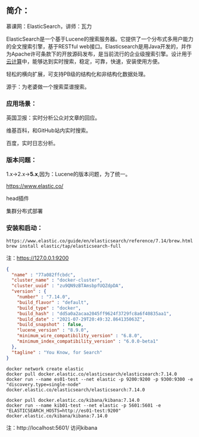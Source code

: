 ## 简介：

慕课网：ElasticSearch，讲师：瓦力

ElasticSearch是一个基于Lucene的搜索服务器。它提供了一个分布式多用户能力的全文搜索引擎，基于RESTful web接口。Elasticsearch是用Java开发的，并作为Apache许可条款下的开放源码发布，是当前流行的企业级搜索引擎。设计用于[云计算](https://baike.baidu.com/item/%E4%BA%91%E8%AE%A1%E7%AE%97)中，能够达到实时搜索，稳定，可靠，快速，安装使用方便。

轻松的横向扩展，可支持PB级的结构化和非结构化数据处理。

源于：为老婆做一个搜索菜谱搜索。

### 应用场景：

英国卫报：实时分析公众对文章的回应。

维基百科，和GitHub站内实时搜索。

百度，实时日志分析。

### 版本问题：

1.x->2.x->**5.x**,因为：Lucene的版本问题，为了统一。

https://www.elastic.co/

head插件

集群分布式部署

### 安装和启动：

```shell
https://www.elastic.co/guide/en/elasticsearch/reference/7.14/brew.html
brew install elastic/tap/elasticsearch-full

```

注：https://127.0.0.1:9200 

```json
{
  "name" : "77a082ffcbdc",
  "cluster_name" : "docker-cluster",
  "cluster_uuid" : "zu9QN9zBTAmsbpfUQZdpDA",
  "version" : {
    "number" : "7.14.0",
    "build_flavor" : "default",
    "build_type" : "docker",
    "build_hash" : "dd5a0a2acaa2045ff9624f3729fc8a6f40835aa1",
    "build_date" : "2021-07-29T20:49:32.864135063Z",
    "build_snapshot" : false,
    "lucene_version" : "8.9.0",
    "minimum_wire_compatibility_version" : "6.8.0",
    "minimum_index_compatibility_version" : "6.0.0-beta1"
  },
  "tagline" : "You Know, for Search"
}
```

```shell
docker network create elastic
docker pull docker.elastic.co/elasticsearch/elasticsearch:7.14.0
docker run --name es01-test --net elastic -p 9200:9200 -p 9300:9300 -e "discovery.type=single-node" docker.elastic.co/elasticsearch/elasticsearch:7.14.0

docker pull docker.elastic.co/kibana/kibana:7.14.0
docker run --name kib01-test --net elastic -p 5601:5601 -e "ELASTICSEARCH_HOSTS=http://es01-test:9200" docker.elastic.co/kibana/kibana:7.14.0
```

注：http://localhost:5601/  访问kibana



